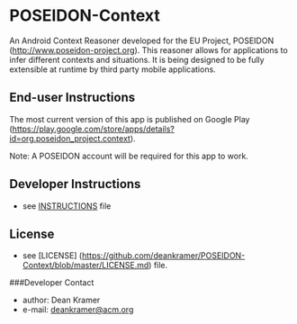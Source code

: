 # POSEIDON-Context
An Android Context Reasoner developed for the EU Project, POSEIDON (http://www.poseidon-project.org). This reasoner allows for applications to infer different contexts and situations. It is being designed to be fully extensible at runtime by third party mobile applications.

## End-user Instructions
The most current version of this app is published on Google Play (https://play.google.com/store/apps/details?id=org.poseidon_project.context). 

Note: A POSEIDON account will be required for this app to work.

## Developer Instructions
* see [INSTRUCTIONS](https://github.com/deankramer/POSEIDON-Context/blob/master/INSTRUCTIONS.md) file

## License
* see [LICENSE] (https://github.com/deankramer/POSEIDON-Context/blob/master/LICENSE.md) file.

###Developer Contact
* author: Dean Kramer
* e-mail: deankramer@acm.org
